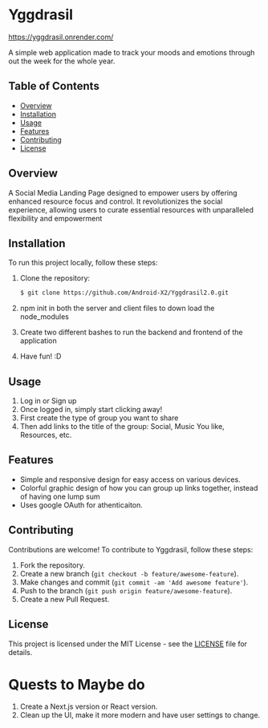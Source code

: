 # Yggdrasil

https://yggdrasil.onrender.com/

A simple web application made to track your moods and emotions through out the week for the whole year. 

## Table of Contents

- [Overview](#overview)
- [Installation](#installation)
- [Usage](#usage)
- [Features](#features)
- [Contributing](#contributing)
- [License](#license)

## Overview

A Social Media Landing Page designed to empower users by offering enhanced resource focus and control. It revolutionizes the social experience, allowing users to curate essential resources with unparalleled flexibility and empowerment

## Installation

To run this project locally, follow these steps:

1. Clone the repository:
    ```bash
    $ git clone https://github.com/Android-X2/Yggdrasil2.0.git
    ```
2. npm init in both the server and client files to down load the node_modules

3. Create two different bashes to run the backend and frontend of the application

4. Have fun! :D

## Usage

1. Log in or Sign up
2. Once logged in, simply start clicking away!
3. First create the type of group you want to share
4. Then add links to the title of the group: Social, Music You like, Resources, etc. 

## Features

- Simple and responsive design for easy access on various devices.
- Colorful graphic design of how you can group up links together, instead of having one lump sum
- Uses google OAuth for athenticaiton. 

## Contributing

Contributions are welcome! To contribute to Yggdrasil, follow these steps:

1. Fork the repository.
2. Create a new branch (`git checkout -b feature/awesome-feature`).
3. Make changes and commit (`git commit -am 'Add awesome feature'`).
4. Push to the branch (`git push origin feature/awesome-feature`).
5. Create a new Pull Request.

## License

This project is licensed under the MIT License - see the [LICENSE](LICENSE) file for details.

# Quests to Maybe do

1. Create a Next.js version or React version.
2. Clean up the UI, make it more modern and have user settings to change. 
